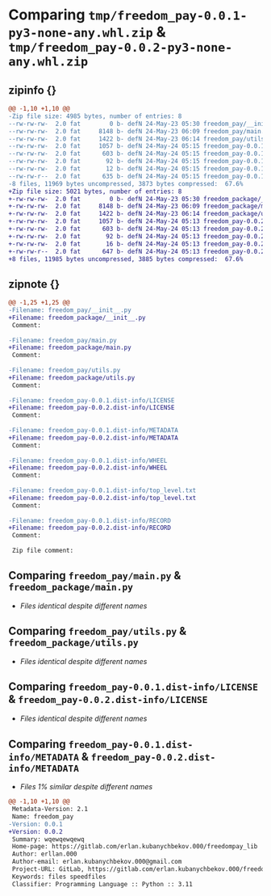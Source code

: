 # Comparing `tmp/freedom_pay-0.0.1-py3-none-any.whl.zip` & `tmp/freedom_pay-0.0.2-py3-none-any.whl.zip`

## zipinfo {}

```diff
@@ -1,10 +1,10 @@
-Zip file size: 4985 bytes, number of entries: 8
--rw-rw-rw-  2.0 fat        0 b- defN 24-May-23 05:30 freedom_pay/__init__.py
--rw-rw-rw-  2.0 fat     8148 b- defN 24-May-23 06:09 freedom_pay/main.py
--rw-rw-rw-  2.0 fat     1422 b- defN 24-May-23 06:14 freedom_pay/utils.py
--rw-rw-rw-  2.0 fat     1057 b- defN 24-May-24 05:15 freedom_pay-0.0.1.dist-info/LICENSE
--rw-rw-rw-  2.0 fat      603 b- defN 24-May-24 05:15 freedom_pay-0.0.1.dist-info/METADATA
--rw-rw-rw-  2.0 fat       92 b- defN 24-May-24 05:15 freedom_pay-0.0.1.dist-info/WHEEL
--rw-rw-rw-  2.0 fat       12 b- defN 24-May-24 05:15 freedom_pay-0.0.1.dist-info/top_level.txt
--rw-rw-r--  2.0 fat      635 b- defN 24-May-24 05:15 freedom_pay-0.0.1.dist-info/RECORD
-8 files, 11969 bytes uncompressed, 3873 bytes compressed:  67.6%
+Zip file size: 5021 bytes, number of entries: 8
+-rw-rw-rw-  2.0 fat        0 b- defN 24-May-23 05:30 freedom_package/__init__.py
+-rw-rw-rw-  2.0 fat     8148 b- defN 24-May-23 06:09 freedom_package/main.py
+-rw-rw-rw-  2.0 fat     1422 b- defN 24-May-23 06:14 freedom_package/utils.py
+-rw-rw-rw-  2.0 fat     1057 b- defN 24-May-24 05:13 freedom_pay-0.0.2.dist-info/LICENSE
+-rw-rw-rw-  2.0 fat      603 b- defN 24-May-24 05:13 freedom_pay-0.0.2.dist-info/METADATA
+-rw-rw-rw-  2.0 fat       92 b- defN 24-May-24 05:13 freedom_pay-0.0.2.dist-info/WHEEL
+-rw-rw-rw-  2.0 fat       16 b- defN 24-May-24 05:13 freedom_pay-0.0.2.dist-info/top_level.txt
+-rw-rw-r--  2.0 fat      647 b- defN 24-May-24 05:13 freedom_pay-0.0.2.dist-info/RECORD
+8 files, 11985 bytes uncompressed, 3885 bytes compressed:  67.6%
```

## zipnote {}

```diff
@@ -1,25 +1,25 @@
-Filename: freedom_pay/__init__.py
+Filename: freedom_package/__init__.py
 Comment: 
 
-Filename: freedom_pay/main.py
+Filename: freedom_package/main.py
 Comment: 
 
-Filename: freedom_pay/utils.py
+Filename: freedom_package/utils.py
 Comment: 
 
-Filename: freedom_pay-0.0.1.dist-info/LICENSE
+Filename: freedom_pay-0.0.2.dist-info/LICENSE
 Comment: 
 
-Filename: freedom_pay-0.0.1.dist-info/METADATA
+Filename: freedom_pay-0.0.2.dist-info/METADATA
 Comment: 
 
-Filename: freedom_pay-0.0.1.dist-info/WHEEL
+Filename: freedom_pay-0.0.2.dist-info/WHEEL
 Comment: 
 
-Filename: freedom_pay-0.0.1.dist-info/top_level.txt
+Filename: freedom_pay-0.0.2.dist-info/top_level.txt
 Comment: 
 
-Filename: freedom_pay-0.0.1.dist-info/RECORD
+Filename: freedom_pay-0.0.2.dist-info/RECORD
 Comment: 
 
 Zip file comment:
```

## Comparing `freedom_pay/main.py` & `freedom_package/main.py`

 * *Files identical despite different names*

## Comparing `freedom_pay/utils.py` & `freedom_package/utils.py`

 * *Files identical despite different names*

## Comparing `freedom_pay-0.0.1.dist-info/LICENSE` & `freedom_pay-0.0.2.dist-info/LICENSE`

 * *Files identical despite different names*

## Comparing `freedom_pay-0.0.1.dist-info/METADATA` & `freedom_pay-0.0.2.dist-info/METADATA`

 * *Files 1% similar despite different names*

```diff
@@ -1,10 +1,10 @@
 Metadata-Version: 2.1
 Name: freedom_pay
-Version: 0.0.1
+Version: 0.0.2
 Summary: wqewqewqewq
 Home-page: https://gitlab.com/erlan.kubanychbekov.000/freedompay_lib
 Author: erllan.000
 Author-email: erlan.kubanychbekov.000@gmail.com
 Project-URL: GitLab, https://gitlab.com/erlan.kubanychbekov.000/freedompay_lib
 Keywords: files speedfiles
 Classifier: Programming Language :: Python :: 3.11
```

